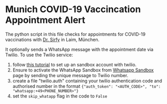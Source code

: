 # Munich COVID-19 Vaccincation Appointment Alert

The python script in this file checks for appointments for COVID-19 vaccinations with [Dr. Sirfy](https://sirfy.de/sirfy-de-corona-impfung-muenchen/#termin) in Laim, München.

It optionally sends a WhatsApp message with the appointment date via Twilio. To use the Twilio service:
1. follow [this tutorial](https://www.twilio.com/blog/send-whatsapp-message-30-seconds-python) to set up an sandbox account with twilio.
1. Ensure to activate the WhatsApp Sandbox from [Whatsapp Sandbox](https://www.twilio.com/console/sms/whatsapp/sandbox) page by sending the unique message to Twilio number.
2. create a file "twilio.auth" containing your twilio authentication code and authorised number in the format
```{"auth_token": "<AUTH_CODE>", "to": "whatsapp:+49<PHONE_NUMBER>"}```
3. set the `skip_whatapp` flag in the code to `False`